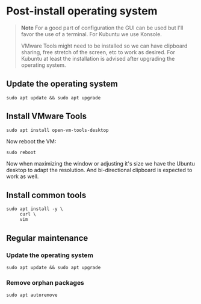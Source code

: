 # Post-install operating system

> **Note**
> For a good part of configuration the GUI can be used but I'll favor the use of a terminal. For Kubuntu we use Konsole.
>
> VMware Tools might need to be installed so we can have clipboard sharing, free stretch of the screen, etc to work as desired. For Kubuntu at least the installation is advised after upgrading the operating system.

## Update the operating system

```shell
sudo apt update && sudo apt upgrade
```

## Install VMware Tools

```shell
sudo apt install open-vm-tools-desktop
```

Now reboot the VM:

```shell
sudo reboot
```

Now when maximizing the window or adjusting it's size we have the Ubuntu desktop to adapt the resolution. And bi-directional clipboard is expected to work as well.

## Install common tools

```shell
sudo apt install -y \
     curl \
     vim
```

## Regular maintenance

### Update the operating system

```shell
sudo apt update && sudo apt upgrade
```

### Remove orphan packages

```shell
sudo apt autoremove
```
